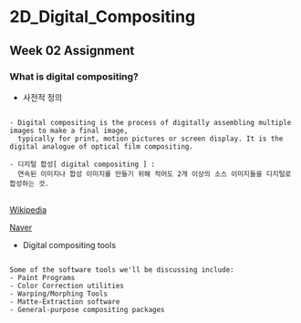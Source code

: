 # 2D_Digital_Compositing
## Week 02 Assignment
### What is digital compositing?
+ 사전적 정의
<pre>
<code>
- Digital compositing is the process of digitally assembling multiple images to make a final image,
  typically for print, motion pictures or screen display. It is the digital analogue of optical film compositing.
  
- 디지털 합성[ digital compositing ] : 
  연속된 이미지나 합성 이미지를 만들기 위해 적어도 2개 이상의 소스 이미지들을 디지털로 합성하는 것.
</code>
</pre>
[Wikipedia](https://en.wikipedia.org/wiki/Digital_compositing)

[Naver](https://terms.naver.com/entry.nhn?docId=1649302&cid=50372&categoryId=50372)

+ Digital compositing tools
<pre>
<code>
Some of the software tools we'll be discussing include:
- Paint Programs
- Color Correction utilities
- Warping/Morphing Tools
- Matte-Extraction software
- General-purpose compositing packages
</code>
</pre>

